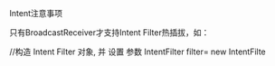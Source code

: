 Intent注意事项
<div>

<div>

只有BroadcastReceiver才支持Intent Filter热插拔，如：

</div>

<div>

//构造 Intent Filter 对象, 并 设置 参数 IntentFilter filter= new
IntentFilte

</div>

</div>
